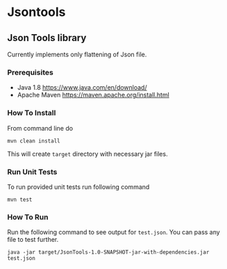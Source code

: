# Jsontools
## Json Tools library
Currently implements only flattening of Json file.

### Prerequisites

* Java 1.8 https://www.java.com/en/download/
* Apache Maven https://maven.apache.org/install.html

### How To Install

From command line do
```
mvn clean install
```
This will create `target` directory with necessary jar files.

### Run Unit Tests
To run provided unit tests run following command
```
mvn test
```

### How To Run
Run the following command to see output for `test.json`. You can pass any file to test further.
```
java -jar target/JsonTools-1.0-SNAPSHOT-jar-with-dependencies.jar test.json
```

